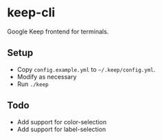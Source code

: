 keep-cli
========

Google Keep frontend for terminals.

Setup
-----

- Copy `config.example.yml` to `~/.keep/config.yml`.
- Modify as necessary
- Run `./keep`

Todo
----

- Add support for color-selection
- Add support for label-selection
